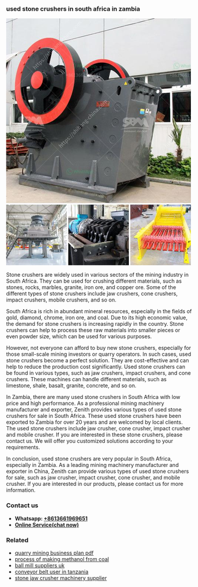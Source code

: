 <h3>used stone crushers in south africa in zambia</h3><img src='1708589071.jpg' alt=''><p>Stone crushers are widely used in various sectors of the mining industry in South Africa. They can be used for crushing different materials, such as stones, rocks, marbles, granite, iron ore, and copper ore. Some of the different types of stone crushers include jaw crushers, cone crushers, impact crushers, mobile crushers, and so on.</p><p>South Africa is rich in abundant mineral resources, especially in the fields of gold, diamond, chrome, iron ore, and coal. Due to its high economic value, the demand for stone crushers is increasing rapidly in the country. Stone crushers can help to process these raw materials into smaller pieces or even powder size, which can be used for various purposes.</p><p>However, not everyone can afford to buy new stone crushers, especially for those small-scale mining investors or quarry operators. In such cases, used stone crushers become a perfect solution. They are cost-effective and can help to reduce the production cost significantly. Used stone crushers can be found in various types, such as jaw crushers, impact crushers, and cone crushers. These machines can handle different materials, such as limestone, shale, basalt, granite, concrete, and so on.</p><p>In Zambia, there are many used stone crushers in South Africa with low price and high performance. As a professional mining machinery manufacturer and exporter, Zenith provides various types of used stone crushers for sale in South Africa. These used stone crushers have been exported to Zambia for over 20 years and are welcomed by local clients. The used stone crushers include jaw crusher, cone crusher, impact crusher and mobile crusher. If you are interested in these stone crushers, please contact us. We will offer you customized solutions according to your requirements.</p><p>In conclusion, used stone crushers are very popular in South Africa, especially in Zambia. As a leading mining machinery manufacturer and exporter in China, Zenith can provide various types of used stone crushers for sale, such as jaw crusher, impact crusher, cone crusher, and mobile crusher. If you are interested in our products, please contact us for more information.</p><h3>Contact us</h3><ul><li><strong>Whatsapp:&nbsp;<a href="https://wa.me/8613661969651">+8613661969651</a></strong></li><li><a href="https://swt.shibang-china.com/?git&amp;zhl&amp;used stone crushers in south africa in zambia"><strong>Online Service(chat now)</strong></a></li></ul><h3>Related</h3><ul><li><a href='quarry mining business plan pdf.md'>quarry mining business plan pdf</a></li><li><a href='process of making methanol from coal.md'>process of making methanol from coal</a></li><li><a href='ball mill suppliers uk.md'>ball mill suppliers uk</a></li><li><a href='conveyor belt user in tanzania.md'>conveyor belt user in tanzania</a></li><li><a href='stone jaw crusher machinery supplier.md'>stone jaw crusher machinery supplier</a></li></ul>